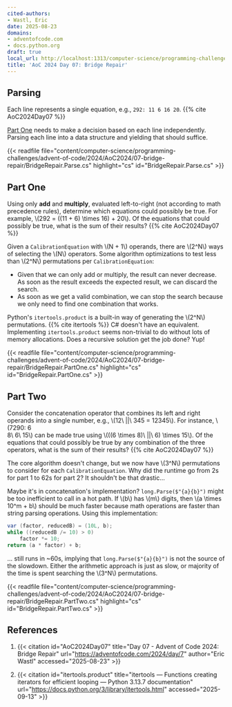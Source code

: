 ```yaml
---
cited-authors:
- Wastl, Eric
date: 2025-08-23
domains:
- adventofcode.com
- docs.python.org
draft: true
local_url: http://localhost:1313/computer-science/programming-challenges/advent-of-code/2024/AoC2024/07-bridge-repair/07-bridge-repair/
title: 'AoC 2024 Day 07: Bridge Repair'
---
```


## Parsing

Each line represents a single equation, e.g., `292: 11 6 16 20`. {{% cite
AoC2024Day07 %}}

[Part One](#part-one) needs to make a decision based on each line independently.
Parsing each line into a data structure and yielding that should suffice.

{{< readfile
  file="content/computer-science/programming-challenges/advent-of-code/2024/AoC2024/07-bridge-repair/BridgeRepair.Parse.cs"
  highlight="cs"
  id="BridgeRepair.Parse.cs" >}}

## Part One

Using only **add** and **multiply**, evaluated left-to-right (not according to
math precedence rules), determine which equations could possibly be true. For
example, \\(292 = ((11 + 6) \times 16) + 20\\). Of the equations that could
possibly be true, what is the sum of their results? {{% cite AoC2024Day07 %}}

Given a `CalibrationEquation` with \\(N + 1\\) operands, there are \\(2^N\\)
ways of selecting the \\(N\\) operators. Some algorithm optimizations to test
less than \\(2^N\\) permutations per `CalibrationEquation`:

* Given that we can only add or multiply, the result can never decrease. As soon
  as the result exceeds the expected result, we can discard the search.
* As soon as we get a valid combination, we can stop the search because we only
  need to find one combination that works.

Python's `itertools.product` is a built-in way of generating the \\(2^N\\)
permutations. {{% cite itertools %}} C# doesn't have an equivalent. Implementing
`itertools.product` seems non-trivial to do without lots of memory allocations.
Does a recursive solution get the job done? Yup!

{{< readfile
  file="content/computer-science/programming-challenges/advent-of-code/2024/AoC2024/07-bridge-repair/BridgeRepair.PartOne.cs"
  highlight="cs"
  id="BridgeRepair.PartOne.cs" >}}

## Part Two

Consider the concatenation operator that combines its left and right operands
into a single number, e.g., \\(12\ ||\ 345 = 12345\\). For instance, \\(7290: 6\
8\ 6\ 15\\) can be made true using \\(((6 \times 8)\ ||\ 6) \times 15\\). Of the
equations that could possibly be true by any combination of the three operators,
what is the sum of their results? {{% cite AoC2024Day07 %}}

The core algorithm doesn't change, but we now have \\(3^N\\) permutations to
consider for each `CalibrationEquation`. Why did the runtime go from 2s for part
1 to 62s for part 2? It shouldn't be that drastic...

Maybe it's in concatenation's implementation? `long.Parse($"{a}{b}")` might be
too inefficient to call in a hot path. If \\(b\\) has \\(m\\) digits, then \\(a
\times 10^m + b\\) should be much faster because math operations are faster than
string parsing operations. Using this implementation:

```cs
var (factor, reducedB) = (10L, b);
while ((reducedB /= 10) > 0)
    factor *= 10;
return (a * factor) + b;
```

... still runs in ~60s, implying that `long.Parse($"{a}{b}")` is not the source
of the slowdown. Either the arithmetic approach is just as slow, or majority of
the time is spent searching the \\(3^N\\) permutations.

{{< readfile
  file="content/computer-science/programming-challenges/advent-of-code/2024/AoC2024/07-bridge-repair/BridgeRepair.PartTwo.cs"
  highlight="cs"
  id="BridgeRepair.PartTwo.cs" >}}

## References

1. {{< citation
  id="AoC2024Day07"
  title="Day 07 - Advent of Code 2024: Bridge Repair"
  url="https://adventofcode.com/2024/day/7"
  author="Eric Wastl"
  accessed="2025-08-23" >}}

1. {{< citation
  id="itertools.product"
  title="itertools — Functions creating iterators for efficient looping — Python 3.13.7 documentation"
  url="https://docs.python.org/3/library/itertools.html"
  accessed="2025-09-13" >}}
